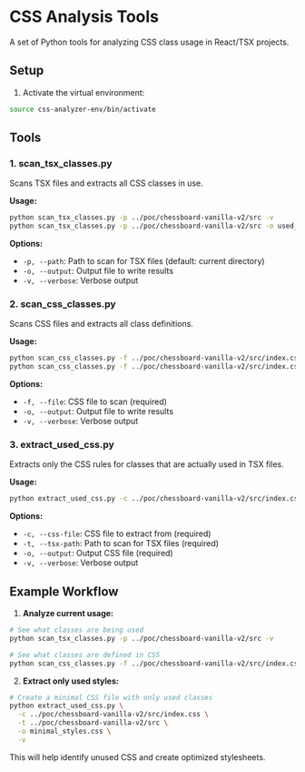 # CSS Analysis Tools

A set of Python tools for analyzing CSS class usage in React/TSX projects.

## Setup

1. Activate the virtual environment:
```bash
source css-analyzer-env/bin/activate
```

## Tools

### 1. scan_tsx_classes.py
Scans TSX files and extracts all CSS classes in use.

**Usage:**
```bash
python scan_tsx_classes.py -p ../poc/chessboard-vanilla-v2/src -v
python scan_tsx_classes.py -p ../poc/chessboard-vanilla-v2/src -o used_classes.txt
```

**Options:**
- `-p, --path`: Path to scan for TSX files (default: current directory)
- `-o, --output`: Output file to write results
- `-v, --verbose`: Verbose output

### 2. scan_css_classes.py
Scans CSS files and extracts all class definitions.

**Usage:**
```bash
python scan_css_classes.py -f ../poc/chessboard-vanilla-v2/src/index.css -v
python scan_css_classes.py -f ../poc/chessboard-vanilla-v2/src/index.css -o css_classes.txt
```

**Options:**
- `-f, --file`: CSS file to scan (required)
- `-o, --output`: Output file to write results
- `-v, --verbose`: Verbose output

### 3. extract_used_css.py
Extracts only the CSS rules for classes that are actually used in TSX files.

**Usage:**
```bash
python extract_used_css.py -c ../poc/chessboard-vanilla-v2/src/index.css -t ../poc/chessboard-vanilla-v2/src -o used_styles.css -v
```

**Options:**
- `-c, --css-file`: CSS file to extract from (required)
- `-t, --tsx-path`: Path to scan for TSX files (required)
- `-o, --output`: Output CSS file (required)
- `-v, --verbose`: Verbose output

## Example Workflow

1. **Analyze current usage:**
```bash
# See what classes are being used
python scan_tsx_classes.py -p ../poc/chessboard-vanilla-v2/src -v

# See what classes are defined in CSS
python scan_css_classes.py -f ../poc/chessboard-vanilla-v2/src/index.css -v
```

2. **Extract only used styles:**
```bash
# Create a minimal CSS file with only used classes
python extract_used_css.py \
  -c ../poc/chessboard-vanilla-v2/src/index.css \
  -t ../poc/chessboard-vanilla-v2/src \
  -o minimal_styles.css \
  -v
```

This will help identify unused CSS and create optimized stylesheets.